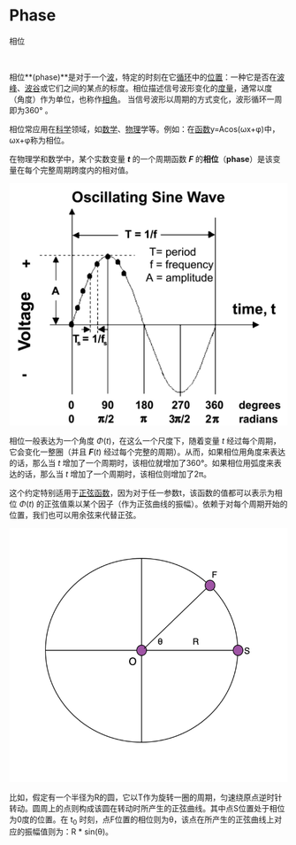 # Phase
相位

<br />

相位**(phase)**是对于一个[波](https://baike.baidu.com/item/%E6%B3%A2/34491)，特定的时刻在它[循环](https://baike.baidu.com/item/%E5%BE%AA%E7%8E%AF/71073)中的[位置](https://baike.baidu.com/item/%E4%BD%8D%E7%BD%AE/36166)：一种它是否在[波峰](https://baike.baidu.com/item/%E6%B3%A2%E5%B3%B0/9983588)、[波谷](https://baike.baidu.com/item/%E6%B3%A2%E8%B0%B7/9983632)或它们之间的某点的标度。相位描述信号波形变化的[度量](https://baike.baidu.com/item/%E5%BA%A6%E9%87%8F/34036)，通常以度 （角度）作为单位，也称作[相角](https://baike.baidu.com/item/%E7%9B%B8%E8%A7%92/8812405)。 当信号波形以周期的方式变化，波形循环一周即为360° 。

相位常应用在[科学](https://baike.baidu.com/item/%E7%A7%91%E5%AD%A6/10406)领域，如[数学](https://baike.baidu.com/item/%E6%95%B0%E5%AD%A6/107037)、[物理](https://baike.baidu.com/item/%E7%89%A9%E7%90%86)学等。例如：在[函数](https://baike.baidu.com/item/%E5%87%BD%E6%95%B0/301912)y=Acos(ωx+φ)中，ωx+φ称为相位。

在物理学和数学中，某个实数变量 ***t*** 的一个周期函数 ***F*** 的**相位**（**phase**）是该变量在每个完整周期跨度内的相对值。 

![Oscillating_sine_wave.gif](https://github.com/zenny-chen/Phase/blob/master/1.gif)

相位一般表达为一个角度 *Φ*(*t*)，在这么一个尺度下，随着变量 *t* 经过每个周期，它会变化一整圈（并且 ***F***(*t*) 经过每个完整的周期）。从而，如果相位用角度来表达的话，那么当 *t* 增加了一个周期时，该相位就增加了360°。如果相位用弧度来表达的话，那么当 *t* 增加了一个周期时，该相位则增加了2π。

这个约定特别适用于[正弦函数](https://en.wikipedia.org/wiki/Sine_wave)，因为对于任一参数t，该函数的值都可以表示为相位 *Φ*(*t*)  的正弦值乘以某个因子（作为正弦曲线的振幅）。依赖于对每个周期开始的位置，我们也可以用余弦来代替正弦。

![sine-phase.png](https://github.com/zenny-chen/Phase/blob/master/2.png)

比如，假定有一个半径为R的圆，它以T作为旋转一圈的周期，匀速绕原点逆时针转动。圆周上的点则构成该圆在转动时所产生的正弦曲线。其中点S位置处于相位为0度的位置。在 t<sub>0</sub> 时刻，点F位置的相位则为θ，该点在所产生的正弦曲线上对应的振幅值则为：R * sin(θ)。

